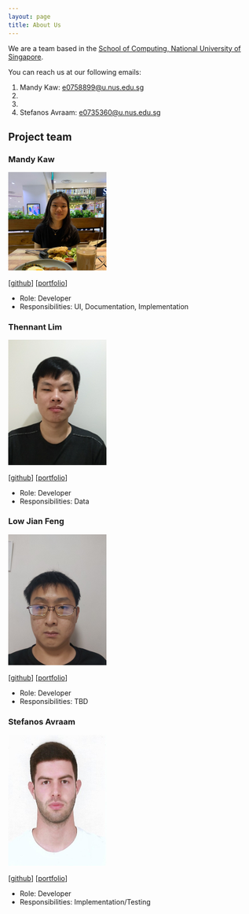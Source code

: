 ```yaml
---
layout: page
title: About Us
---
```


We are a team based in the [School of Computing, National University of Singapore](http://www.comp.nus.edu.sg).

You can reach us at our following emails:

1. Mandy Kaw: e0758899@u.nus.edu.sg
2.
3.
4. Stefanos Avraam: e0735360@u.nus.edu.sg

## Project team

### Mandy Kaw

<img src="images/mandykqh.png" width="200px">

[[github](http://github.com/mandykqh)]
[[portfolio](team/mandykqh.md)]

* Role: Developer
* Responsibilities: UI, Documentation, Implementation

### Thennant Lim

<img src="images/thennant.png" width="200px">

[[github](http://github.com/thennant)] [[portfolio](team/thennant.md)]

* Role: Developer
* Responsibilities: Data

### Low Jian Feng

<img src="images/peanutbutters93.png" width="200px">

[[github](http://github.com/peanutbutters93)]
[[portfolio](team/peanutbutters93.md)]

* Role: Developer
* Responsibilities: TBD

### Stefanos Avraam

<img src="images/stefanosav.png" width="200px">

[[github](https://github.com/StefanosAv)]
[[portfolio](team/stefanosav.md)]

* Role: Developer
* Responsibilities: Implementation/Testing
